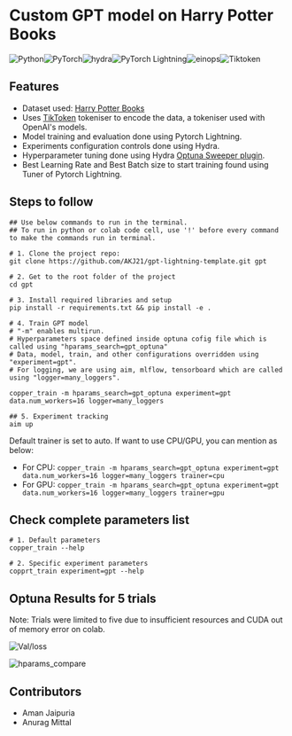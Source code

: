 # Custom GPT model on Harry Potter Books

![Python](https://img.shields.io/badge/python-3670A0?style=for-the-badge&logo=python&logoColor=ffdd54)![PyTorch](https://img.shields.io/badge/PyTorch-%23EE4C2C.svg?style=for-the-badge&logo=PyTorch&logoColor=white)![hydra](https://img.shields.io/badge/Config-Hydra_1.3-89b8cd)![PyTorch Lightning](https://img.shields.io/badge/lightning-2.0.4-blue.svg?logo=PyTorch%20Lightning)![einops](https://img.shields.io/badge/einops-0.6-green)![Tiktoken](https://img.shields.io/badge/TikToken-0.4-orange)



## Features
- Dataset used: <a href="https://github.com/formcept/whiteboard/raw/master/nbviewer/notebooks/data/harrypotter/" target="_blank">Harry Potter Books</a>
- Uses <a href="https://github.com/openai/tiktoken" target="_blank">TikToken</a> tokeniser to encode the data, a tokeniser used with OpenAI's models.
- Model training and evaluation done using Pytorch Lightning.
- Experiments configuration controls done using Hydra.
- Hyperparameter tuning done using Hydra <a href="https://hydra.cc/docs/plugins/optuna_sweeper/" target="_blank">Optuna Sweeper plugin</a>. 
- Best Learning Rate and Best Batch size to start training found using Tuner of Pytorch Lightning.


## Steps to follow
```
## Use below commands to run in the terminal. 
## To run in python or colab code cell, use '!' before every command to make the commands run in terminal. 

# 1. Clone the project repo: 
git clone https://github.com/AKJ21/gpt-lightning-template.git gpt

# 2. Get to the root folder of the project
cd gpt

# 3. Install required libraries and setup
pip install -r requirements.txt && pip install -e .

# 4. Train GPT model
# "-m" enables multirun.
# Hyperparameters space defined inside optuna cofig file which is called using "hparams_search=gpt_optuna"
# Data, model, train, and other configurations overridden using "experiment=gpt".
# For logging, we are using aim, mlflow, tensorboard which are called using "logger=many_loggers".

copper_train -m hparams_search=gpt_optuna experiment=gpt data.num_workers=16 logger=many_loggers

## 5. Experiment tracking
aim up
```

Default trainer is set to auto. If want to use CPU/GPU, you can mention as below:
- For CPU: `copper_train -m hparams_search=gpt_optuna experiment=gpt data.num_workers=16 logger=many_loggers trainer=cpu`
- For GPU: `copper_train -m hparams_search=gpt_optuna experiment=gpt data.num_workers=16 logger=many_loggers trainer=gpu`

## Check complete parameters list
```
# 1. Default parameters
copper_train --help

# 2. Specific experiment parameters
copprt_train experiment=gpt --help
```

## Optuna Results for 5 trials
Note: Trials were limited to five due to insufficient resources and CUDA out of memory error on colab.

![Val/loss]("/results/Val_loss.png")

![hparams_compare]("/results/hparams.png")

## Contributors
- Aman Jaipuria
- Anurag Mittal
